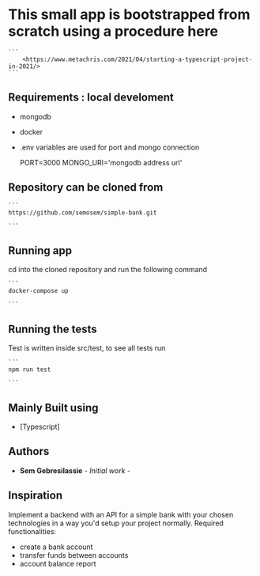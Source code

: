 # This small app is bootstrapped from scratch using a procedure here

    ```
        <https://www.metachris.com/2021/04/starting-a-typescript-project-in-2021/>
    ```

## Requirements : local develoment 

* mongodb
* docker
* .env variables are used for port and mongo connection

    PORT=3000
    MONGO_URI='mongodb address url'


## Repository can be cloned from

    ```
    https://github.com/semosem/simple-bank.git

    ```

## Running app

cd into the cloned repository and run the following command

    ```
    docker-compose up
    
    ```

## Running the tests

Test is written inside src/test, to see all tests run

    ```
    npm run test

    ```

## Mainly Built using

* [Typescript]

## Authors

* **Sem Gebresilassie** - _Initial work_ -

## Inspiration

Implement a backend with an API for a simple bank with your chosen technologies in a way you'd setup your project normally. Required functionalities:

* create a bank account
* transfer funds between accounts
* account balance report
